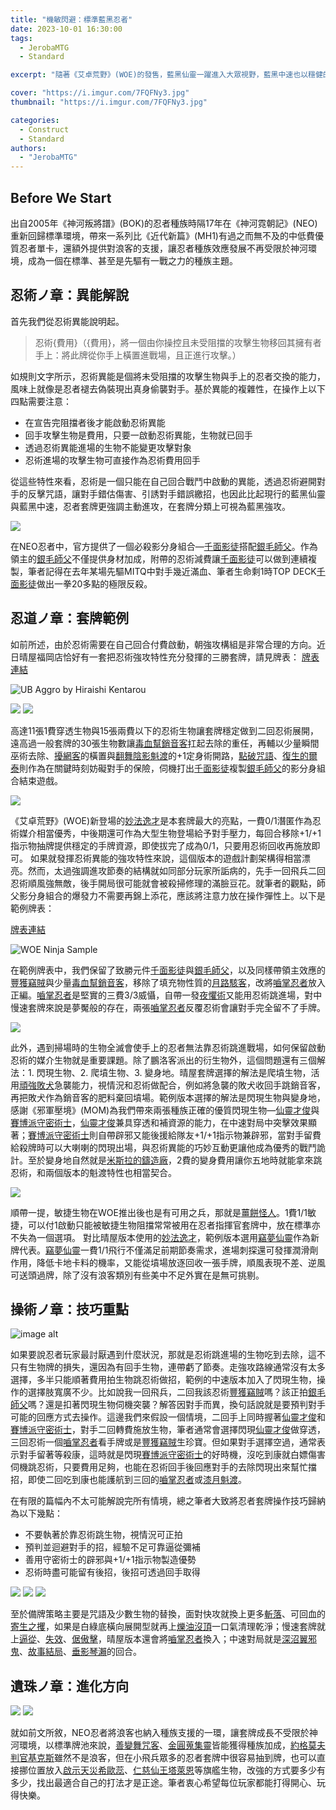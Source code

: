 ```yaml
---
title: "機敏閃避：標準藍黑忍者"
date: 2023-10-01 16:30:00
tags:
  - JerobaMTG
  - Standard

excerpt: "隨著《艾卓荒野》(WOE)的發售，藍黑仙靈一躍進入大眾視野，藍黑中速也以穩健的表現盤據標準meta一隅，本回要討論的藍黑套牌不是上述兩副，而是意外獲得補強的藍黑忍者。"

cover: "https://i.imgur.com/7FQFNy3.jpg"
thumbnail: "https://i.imgur.com/7FQFNy3.jpg"

categories:
  - Construct
  - Standard
authors:
  - "JerobaMTG"
---
```


## Before We Start

出自2005年《神河叛將譜》(BOK)的忍者種族時隔17年在《神河霓朝記》(NEO)重新回歸標準環境，帶來一系列比《近代新篇》(MH1)有過之而無不及的中低費優質忍者單卡，還額外提供對浪客的支援，讓忍者種族效應發展不再受限於神河環境，成為一個在標準、甚至是先驅有一戰之力的種族主題。

## 忍術ノ章：異能解說

首先我們從忍術異能說明起。

> 忍術{費用}（{費用}，將一個由你操控且未受阻擋的攻擊生物移回其擁有者手上：將此牌從你手上橫置進戰場，且正進行攻擊。）

如規則文字所示，忍術異能是個將未受阻擋的攻擊生物與手上的忍者交換的能力，風味上就像是忍者褪去偽裝現出真身偷襲對手。基於異能的複雜性，在操作上以下四點需要注意：

- 在宣告完阻擋者後才能啟動忍術異能
- 回手攻擊生物是費用，只要一啟動忍術異能，生物就已回手
- 透過忍術異能進場的生物不能變更攻擊對象
- 忍術進場的攻擊生物可直接作為忍術費用回手

從這些特性來看，忍術是一個只能在自己回合戰鬥中啟動的異能，透過忍術避開對手的反擊咒語，讓對手錯估傷害、引誘對手錯誤繳招，也因此比起現行的藍黑仙靈與藍黑中速，忍者套牌更強調主動進攻，在套牌分類上可視為藍黑強攻。

![](https://i.imgur.com/z4C307L.png)

在NEO忍者中，官方提供了一個必殺影分身組合—[千面影徒](https://cards.scryfall.io/large/front/d/e/def23590-27fc-47a0-a963-bb788785b8b2.jpg)搭配[銀毛師父](https://cards.scryfall.io/large/front/6/9/69b36177-8e89-48ef-ad96-afa228ecc48d.jpg)。作為領主的[銀毛師父](https://cards.scryfall.io/large/front/6/9/69b36177-8e89-48ef-ad96-afa228ecc48d.jpg)不僅提供身材加成，附帶的忍術減費讓[千面影徒](https://cards.scryfall.io/large/front/d/e/def23590-27fc-47a0-a963-bb788785b8b2.jpg)可以做到連續複製，筆者記得在去年某場先驅MITQ中對手幾近滿血、筆者生命剩1時TOP DECK[千面影徒](https://cards.scryfall.io/large/front/d/e/def23590-27fc-47a0-a963-bb788785b8b2.jpg)做出一拳20多點的極限反殺。

## 忍道ノ章：套牌範例

如前所述，由於忍術需要在自己回合付費啟動，朝強攻構組是非常合理的方向。近日晴屋福岡店恰好有一套把忍術強攻特性充分發揮的三勝套牌，請見牌表：
[牌表連結](https://www.hareruyamtg.com/en/deck/595512/show/)

![UB Aggro by Hiraishi Kentarou](https://i.imgur.com/mqMRbEA.png)

![](https://i.imgur.com/81kEViC.png)
![](https://i.imgur.com/PymtARj.png)

高達11張1費穿透生物與15張兩費以下的忍術生物讓套牌穩定做到二回忍術展開，遠高過一般套牌的30張生物數讓[毒血幫銷音客](https://cards.scryfall.io/large/front/5/8/58bf7a03-6030-471e-a20a-4bf8c0d63da6.jpg)扛起去除的重任，再輔以少量瞬間巫術去除、[擾網客](https://cards.scryfall.io/large/front/5/3/532e80d1-bc5c-4719-b77f-37792a57aed3.jpg)的橫置與[翻舞陰影魁渡](https://cards.scryfall.io/large/front/0/d/0d97f59a-07b8-47ef-aa88-d94f8c3feae4.jpg)的+1定身術開路，[點破咒語](https://cards.scryfall.io/large/front/4/7/473e411b-e8d5-4fe0-b62c-58f3a034bf4d.jpg)、[復生的爾泰](https://cards.scryfall.io/large/front/7/f/7f7e780e-fbc5-4dc0-b5c7-efcb8645c7c6.jpg)則作為在關鍵時刻妨礙對手的保險，伺機打出[千面影徒](https://cards.scryfall.io/large/front/d/e/def23590-27fc-47a0-a963-bb788785b8b2.jpg)複製[銀毛師父](https://cards.scryfall.io/large/front/6/9/69b36177-8e89-48ef-ad96-afa228ecc48d.jpg)的影分身組合結束遊戲。

![](https://i.imgur.com/gZE34pN.jpeg)

《艾卓荒野》(WOE)新登場的[妙法逸才](https://cards.scryfall.io/large/front/c/f/cf224968-b676-40dd-83c1-a9ee2ceba574.jpg)是本套牌最大的亮點，一費0/1潛匿作為忍術媒介相當優秀，中後期還可作為大型生物登場給予對手壓力，每回合移除+1/+1指示物抽牌提供穩定的手牌資源，即使拔完了成為0/1，只要用忍術回收再施放即可。
如果就發揮忍術異能的強攻特性來說，這個版本的遊戲計劃架構得相當漂亮。然而，太過強調進攻節奏的結構就如同部分玩家所詬病的，先手一回飛兵二回忍術順風強無敵，後手開局很可能就會被殺掃修理的滿臉豆花。就筆者的觀點，師父影分身組合的爆發力不需要再錦上添花，應該將注意力放在操作彈性上。以下是範例牌表：

[牌表連結](https://www.mtggoldfish.com/deck/5874115#paper)

![WOE Ninja Sample](https://i.imgur.com/AHhLZKh.png)

在範例牌表中，我們保留了致勝元件[千面影徒](https://cards.scryfall.io/large/front/d/e/def23590-27fc-47a0-a963-bb788785b8b2.jpg)與[銀毛師父](https://cards.scryfall.io/large/front/6/9/69b36177-8e89-48ef-ad96-afa228ecc48d.jpg)，以及同樣帶領主效應的[豐獲竊賊](https://cards.scryfall.io/large/front/f/8/f8bef436-8929-4783-aef1-351fcf08b19c.jpg)與少量[毒血幫銷音客](https://cards.scryfall.io/large/front/5/8/58bf7a03-6030-471e-a20a-4bf8c0d63da6.jpg)，移除了填充物性質的[月路駭客](https://cards.scryfall.io/large/front/e/c/ec43263b-2688-4010-8d47-cefbc3dd162d.jpg)，改將[嚙掌忍者](https://cards.scryfall.io/large/front/7/f/7fc69273-8964-4bb4-a74f-ff2fc2eb3a6f.jpg)放入正編。[嚙掌忍者](https://cards.scryfall.io/large/front/7/f/7fc69273-8964-4bb4-a74f-ff2fc2eb3a6f.jpg)是堅實的三費3/3威懾，自帶一發[夜懼術](https://cards.scryfall.io/large/front/0/d/0dd390f3-aae1-43fc-8775-cef116eeb136.jpg)又能用忍術跳進場，對中慢速套牌來說是夢魘般的存在，兩張[嚙掌忍者](https://cards.scryfall.io/large/front/7/f/7fc69273-8964-4bb4-a74f-ff2fc2eb3a6f.jpg)反覆忍術會讓對手完全留不了手牌。

![](https://i.imgur.com/tm7UvNu.png)

此外，遇到掃場時的生物全滅會使手上的忍者無法靠忍術跳進戰場，如何保留啟動忍術的媒介生物就是重要課題。除了鵬洛客派出的衍生物外，這個問題還有三個解法：1. 閃現生物、2. 爬墳生物、3. 變身地。晴屋套牌選擇的解法是爬墳生物，活用[頑強敗犬](https://cards.scryfall.io/large/front/a/9/a9834ca7-fc8e-43d3-b348-a817ef9f1cf3.jpg)急襲能力，視情況和忍術做配合，例如將急襲的敗犬收回手跳銷音客，再把敗犬作為銷音客的肥料棄回墳場。範例版本選擇的解法是閃現生物與變身地，感謝《邪軍壓境》(MOM)為我們帶來兩張種族正確的優質閃現生物—[仙靈才俊](https://cards.scryfall.io/large/front/5/2/52d3005f-a1c7-4ef5-911f-ccc0752f4181.jpg)與[賽博派守密術士](https://cards.scryfall.io/large/front/3/9/3934d535-740d-471a-bbf1-c3b26b1cd596.jpg)，[仙靈才俊](https://cards.scryfall.io/large/front/5/2/52d3005f-a1c7-4ef5-911f-ccc0752f4181.jpg)兼具穿透和補資源的能力，在中速對局中突擊效果顯著；[賽博派守密術士](https://cards.scryfall.io/large/front/3/9/3934d535-740d-471a-bbf1-c3b26b1cd596.jpg)則自帶辟邪又能後援給隊友+1/+1指示物兼辟邪，當對手留費給殺牌時可以大喇喇的閃現出場，與忍術異能的巧妙互動更讓他成為優秀的戰鬥詭計。至於變身地自然就是[米斯拉的鑄造廠](https://cards.scryfall.io/large/front/d/a/da7699b2-e1af-4bc0-8c5b-84ba3e868d7c.jpg)，2費的變身費用讓你五地時就能拿來跳忍術，和兩個版本的魁渡特性也相當契合。

![](https://i.imgur.com/Akm2hCH.png)

順帶一提，敏捷生物在WOE推出後也是有可用之兵，那就是[薑餅怪人](https://cards.scryfall.io/large/front/0/9/09a4578a-7dc6-4da3-93ee-913b10be5740.jpg)。1費1/1敏捷，可以付1啟動只能被敏捷生物阻擋常常被用在忍者指揮官套牌中，放在標準亦不失為一個選項。
對比晴屋版本使用的[妙法逸才](https://cards.scryfall.io/large/front/c/f/cf224968-b676-40dd-83c1-a9ee2ceba574.jpg)，範例版本選用[竊夢仙靈](https://cards.scryfall.io/large/front/5/7/57ca2ec5-442d-4909-be28-93c50fbc5f7a.jpg)作為新牌代表。[竊夢仙靈](https://cards.scryfall.io/large/front/5/7/57ca2ec5-442d-4909-be28-93c50fbc5f7a.jpg)一費1/1飛行不僅滿足前期節奏需求，進場刺探還可發揮潤滑劑作用，降低卡地卡料的機率，又能從墳場放逐回收一張手牌，順風表現不差、逆風可送頭過牌，除了沒有浪客類別有些美中不足外實在是無可挑剔。

## 操術ノ章：技巧重點

![image alt](https://i.imgur.com/cxlHngk.png)

如果要說忍者玩家最討厭遇到什麼狀況，那就是忍術跳進場的生物吃到去除，這不只有生物牌的損失，還因為有回手生物，連帶虧了節奏。走強攻路線通常沒有太多選擇，多半只能順著費用拍生物跳忍術做招，範例的中速版本加入了閃現生物，操作的選擇肢寬廣不少。比如說我一回飛兵，二回我該忍術[豐獲竊賊](https://cards.scryfall.io/large/front/f/8/f8bef436-8929-4783-aef1-351fcf08b19c.jpg)嗎？該正拍[銀毛師父](https://cards.scryfall.io/large/front/6/9/69b36177-8e89-48ef-ad96-afa228ecc48d.jpg)嗎？還是扣著閃現生物伺機突襲？解答因對手而異，換句話說就是要預判對手可能的回應方式去操作。這邊我們來假設一個情境，二回手上同時握著[仙靈才俊](https://cards.scryfall.io/large/front/5/2/52d3005f-a1c7-4ef5-911f-ccc0752f4181.jpg)和[賽博派守密術士](https://cards.scryfall.io/large/front/3/9/3934d535-740d-471a-bbf1-c3b26b1cd596.jpg)，對手二回轉費施放生物，筆者通常會選擇閃現[仙靈才俊](https://cards.scryfall.io/large/front/5/2/52d3005f-a1c7-4ef5-911f-ccc0752f4181.jpg)做穿透，三回忍術一個[嚙掌忍者](https://cards.scryfall.io/large/front/7/f/7fc69273-8964-4bb4-a74f-ff2fc2eb3a6f.jpg)看手牌或是[豐獲竊賊](https://cards.scryfall.io/large/front/f/8/f8bef436-8929-4783-aef1-351fcf08b19c.jpg)生珍寶。但如果對手選擇空過，通常表示對手留著等殺康，這時就是閃現[賽博派守密術士](https://cards.scryfall.io/large/front/3/9/3934d535-740d-471a-bbf1-c3b26b1cd596.jpg)的好時機，沒吃到康就白嫖傷害伺機跳忍術，只要費用足夠，也能在忍術回手後回應對手的去除閃現出來幫忙擋招，即使二回吃到康也能護航到三回的[嚙掌忍者](https://cards.scryfall.io/large/front/7/f/7fc69273-8964-4bb4-a74f-ff2fc2eb3a6f.jpg)或[漆月魁渡](https://cards.scryfall.io/large/front/e/2/e2a9e876-b87a-4b01-8fb8-0ef750de02c0.jpg)。

在有限的篇幅內不太可能解說完所有情境，總之筆者大致將忍者套牌操作技巧歸納為以下幾點：

- 不要執著於靠忍術跳生物，視情況可正拍
- 預判並迴避對手的招，經驗不足可靠逼從彌補
- 善用守密術士的辟邪與+1/+1指示物製造優勢
- 忍術時盡可能留有後招，後招可透過回手取得

![](https://i.imgur.com/m5WOXlr.png)
![](https://i.imgur.com/MEspdq8.png)
![](https://i.imgur.com/3qYrbdk.png)

至於備牌策略主要是咒語及少數生物的替換，面對快攻就換上更多[斬落](https://cards.scryfall.io/large/front/7/5/753db072-5d6a-4f37-8f7d-255572ecd3bd.jpg)、可回血的[寄生之攫](https://cards.scryfall.io/large/front/6/f/6f3a9d7f-2614-4ada-9785-7d719a55caeb.jpg)，如果是白綠底橫向展開型就再上[爍油沒頂](https://cards.scryfall.io/large/front/8/3/83ca46ac-0698-4651-940d-3fd20c266b74.jpg)一口氣清理乾淨；慢速套牌就上[逼從](https://cards.scryfall.io/large/front/a/4/a45f029b-43b8-4590-b9e9-747548353774.jpg)、[失效](https://cards.scryfall.io/large/front/8/1/81752db1-374e-4723-b695-a2f4a634dfc6.jpg)、[倨傲擊](https://cards.scryfall.io/large/front/1/5/15127b5b-d118-4483-ac06-4de38140bdab.jpg)，晴屋版本還會將[嚙掌忍者](https://cards.scryfall.io/large/front/7/f/7fc69273-8964-4bb4-a74f-ff2fc2eb3a6f.jpg)換入；中速對局就是[深沼翼邪鬼](https://cards.scryfall.io/large/front/8/6/86b0edaf-8cfd-4508-9554-6f0fddc2dfc4.jpg)、[故事結局](https://cards.scryfall.io/large/front/b/1/b18402dc-c4ab-417c-92d1-5e4d9cfb840d.jpg)、[垂影琴瀨](https://cards.scryfall.io/large/front/6/d/6de09f3e-d382-41be-bf84-9ee9a38e5ce8.jpg)的回合。

## 遺珠ノ章：進化方向

![](https://i.imgur.com/RKbjtAe.png)
![](https://i.imgur.com/jmnU5s4.png)

就如前文所敘，NEO忍者將浪客也納入種族支援的一環，讓套牌成長不受限於神河環境，以標準牌池來說，[善變舞咒客](https://cards.scryfall.io/large/front/c/f/cf28c75d-1fb3-44cc-b651-5b2830e22add.jpg)、[金圓蒐集靈](https://cards.scryfall.io/large/front/e/d/edb5f0cc-c826-4e7b-882c-63f6e51fa932.jpg)皆能獲得種族加成，[約格莫夫判官基克斯](https://cards.scryfall.io/large/front/2/c/2c76f7e0-37e7-4e87-93a3-a25ba0674645.jpg)雖然不是浪客，但在小飛兵眾多的忍者套牌中很容易抽到牌，也可以直接挪位置放入[啟示天災希歐蕊](https://cards.scryfall.io/large/front/d/6/d67be074-cdd4-41d9-ac89-0a0456c4e4b2.jpg)、[仁慈仙王塔萊恩](https://cards.scryfall.io/large/front/6/2/62a6b452-c796-45c6-b4d1-0ae3d675e38e.jpg)等旗艦生物，改強的方式要多少有多少，找出最適合自己的打法才是正途。筆者衷心希望每位玩家都能打得開心、玩得快樂。

